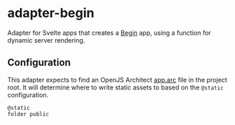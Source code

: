 # adapter-begin

Adapter for Svelte apps that creates a [Begin](https://begin.com/) app, using a function for dynamic server rendering.

## Configuration

This adapter expects to find an OpenJS Architect [app.arc](https://arc.codes/) file in the project root. It will determine where to write static assets to based on the `@static` configuration.

```arc
@static
folder public
```


